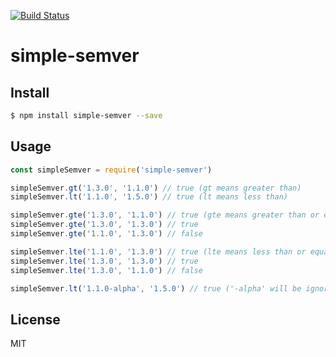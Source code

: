 [![Build Status](https://travis-ci.org/Stanlous/simple-semver.svg?branch=master)](https://travis-ci.org/Stanlous/simple-semver)
<!-- optional appveyor tst
[![Windows Build Status](https://ci.appveyor.com/api/projects/status/github/Stanlous/simple-semver?branch=master&svg=true)](https://ci.appveyor.com/project/Stanlous/simple-semver)
-->
<!-- optional npm version
[![NPM version](https://badge.fury.io/js/simple-semver.svg)](http://badge.fury.io/js/simple-semver)
-->
<!-- optional npm downloads
[![npm module downloads per month](http://img.shields.io/npm/dm/simple-semver.svg)](https://www.npmjs.org/package/simple-semver)
-->
<!-- optional dependency status
[![Dependency Status](https://david-dm.org/Stanlous/simple-semver.svg)](https://david-dm.org/Stanlous/simple-semver)
-->

# simple-semver

<!-- description -->

## Install

```sh
$ npm install simple-semver --save
```

## Usage

```js
const simpleSemver = require('simple-semver')

simpleSemver.gt('1.3.0', '1.1.0') // true (gt means greater than)
simpleSemver.lt('1.1.0', '1.5.0') // true (lt means less than)

simpleSemver.gte('1.3.0', '1.1.0') // true (gte means greater than or equal)
simpleSemver.gte('1.3.0', '1.3.0') // true 
simpleSemver.gte('1.1.0', '1.3.0') // false

simpleSemver.lte('1.1.0', '1.3.0') // true (lte means less than or equal)
simpleSemver.lte('1.3.0', '1.3.0') // true 
simpleSemver.lte('1.3.0', '1.1.0') // false

simpleSemver.lt('1.1.0-alpha', '1.5.0') // true ('-alpha' will be ignore)

```

## License

MIT
